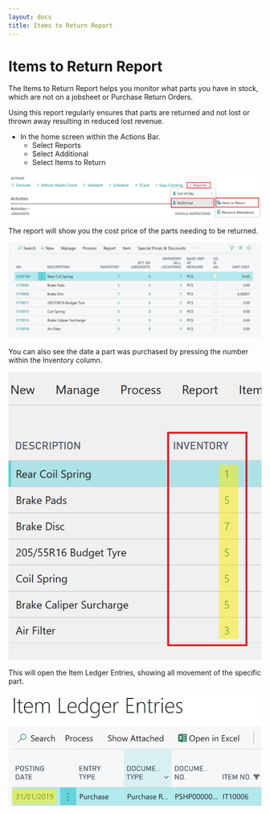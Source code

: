 ```yaml
---
layout: docs
title: Items to Return Report 
---
```


#   Items to Return Report 

The Items to Return Report helps you monitor what parts you have in stock, which are not on a jobsheet or Purchase Return Orders. 

Using this report regularly ensures that parts are returned and not lost or thrown away resulting in reduced lost revenue. 

*   In the home screen within the Actions Bar. 
    -   Select Reports 
    -   Select Additional 
    -   Select Items to Return 

![](media/garagehive-items-to-return1.png)

The report will show you the cost price of the parts needing to be returned. 

![](media/garagehive-items-to-return2.png)

You can also see the date a part was purchased by pressing the number within the Inventory column.  

![](media/garagehive-items-to-return3.png)

This will open the Item Ledger Entries, showing all movement of the specific part. 

![](media/garagehive-items-to-return4.png)



